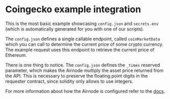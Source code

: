 # Coingecko example integration

This is the most basic example showcasing `config.json` and `secrets.env` (which is automatically generated for you with
one of our scripts).

The `config.json` defines a single callable endpoint, called `coinMarketData` which you can call to determine the
current price of some crypto currency. The example request uses this endpoint to retrieve the current price of Ethereum.

There is one thing to notice. The `config.json` defines the `_times` reserved parameter, which makes the Airnode
multiply the asset price returned from the API. This is necessary to preserve the floating point digits in the requester
contract, since solidity only allows to use integers.

For more information about how the Airnode is configured refer to the
[docs](https://docs.api3.org/airnode/v1.0/grp-providers/guides/build-an-airnode/configuring-airnode.html).
